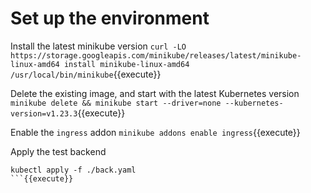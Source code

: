 # Set up the environment
Install the latest minikube version
`curl -LO https://storage.googleapis.com/minikube/releases/latest/minikube-linux-amd64
install minikube-linux-amd64 /usr/local/bin/minikube`{{execute}}

Delete the existing image, and start with the latest Kubernetes version
`minikube delete && minikube start --driver=none --kubernetes-version=v1.23.3`{{execute}}

Enable the `ingress` addon
`minikube addons enable ingress`{{execute}}

Apply the test backend 
``` 
kubectl apply -f ./back.yaml
```{{execute}}